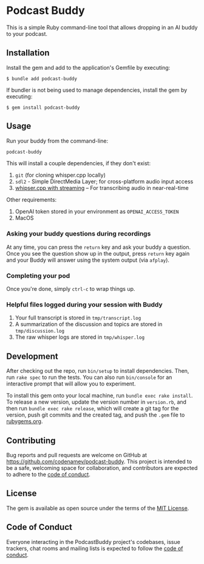 # Podcast Buddy

This is a simple Ruby command-line tool that allows dropping in an AI buddy to
your podcast.

## Installation

Install the gem and add to the application's Gemfile by executing:

    $ bundle add podcast-buddy

If bundler is not being used to manage dependencies, install the gem by executing:

    $ gem install podcast-buddy

## Usage

Run your buddy from the command-line:

```bash
podcast-buddy
```

This will install a couple dependencies, if they don't exist:

1. `git` (for cloning whisper.cpp locally)
2. `sdl2` - Simple DirectMedia Layer; for cross-platform audio input access
3. [whipser.cpp with streaming](https://github.com/ggerganov/whisper.cpp/tree/master/examples/stream) – For transcribing audio in near-real-time

Other requirements:

1. OpenAI token stored in your environment as `OPENAI_ACCESS_TOKEN`
2. MacOS

### Asking your buddy questions during recordings

At any time, you can press the `return` key and ask your buddy a question.
Once you see the question show up in the output, press `return` key again and
your Buddy will answer using the system output (via `afplay`).

### Completing your pod

Once you're done, simply `ctrl-c` to wrap things up.

### Helpful files logged during your session with Buddy

1. Your full transcript is stored in `tmp/transcript.log`
2. A summarization of the discussion and topics are stored in `tmp/discussion.log`
3. The raw whisper logs are stored in `tmp/whisper.log`

## Development

After checking out the repo, run `bin/setup` to install dependencies. Then, run `rake spec` to run the tests. You can also run `bin/console` for an interactive prompt that will allow you to experiment.

To install this gem onto your local machine, run `bundle exec rake install`. To release a new version, update the version number in `version.rb`, and then run `bundle exec rake release`, which will create a git tag for the version, push git commits and the created tag, and push the `.gem` file to [rubygems.org](https://rubygems.org).

## Contributing

Bug reports and pull requests are welcome on GitHub at https://github.com/codenamev/podcast-buddy. This project is intended to be a safe, welcoming space for collaboration, and contributors are expected to adhere to the [code of conduct](https://github.com/codenamev/podcast-buddy/blob/main/CODE_OF_CONDUCT.md).

## License

The gem is available as open source under the terms of the [MIT License](https://opensource.org/licenses/MIT).

## Code of Conduct

Everyone interacting in the PodcastBuddy project's codebases, issue trackers, chat rooms and mailing lists is expected to follow the [code of conduct](https://github.com/codenamev/podcast-buddy/blob/main/CODE_OF_CONDUCT.md).
